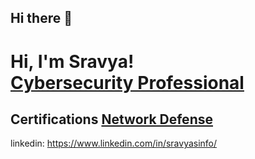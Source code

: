 ## Hi there 👋

<h1>Hi, I'm Sravya! <br/>
  <a href="https://www.linkedin.com/in/sravyasinfo/">Cybersecurity Professional</a>
</h1>

<h2>
  Certifications <br\>
  <a href="https://www.credly.com/badges/d8334778-04a4-486b-b4c3-b174d3ecace5/public_url">Network Defense</a>
  
</h2>

linkedin: https://www.linkedin.com/in/sravyasinfo/
<!--
**Sravyaitis/Sravyaitis** is a ✨ _special_ ✨ repository because its `README.md` (this file) appears on your GitHub profile.

Here are some ideas to get you started:

- 🔭 I’m currently working on ...
- 🌱 I’m currently learning ...
- 👯 I’m looking to collaborate on ...
- 🤔 I’m looking for help with ...
- 💬 Ask me about ...
- 📫 How to reach me: ...
- 😄 Pronouns: ...
- ⚡ Fun fact: ...
-->
